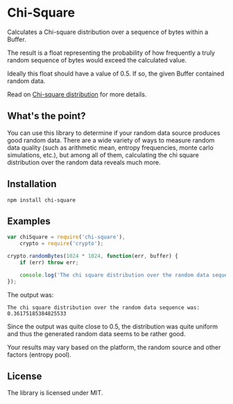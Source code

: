 Chi-Square
==
Calculates a Chi-square distribution over a sequence of bytes within a Buffer.

The result is a float representing the probability of how frequently a truly random sequence of bytes would exceed the calculated value.

Ideally this float should have a value of 0.5. If so, the given Buffer contained random data.

Read on [Chi-square distribution](http://en.wikipedia.org/wiki/Chi-square_distribution) for more details.

## What's the point?

You can use this library to determine if your random data source produces good random data.
There are a wide variety of ways to measure random data quality (such as arithmetic mean, entropy frequencies, monte carlo simulations, etc.), but among all of them,
calculating the chi square distribution over the random data reveals much more.

## Installation

```npm install chi-square```

## Examples

```javascript
var chiSquare = require('chi-square'),
    crypto = require('crypto');

crypto.randomBytes(1024 * 1024, function(err, buffer) {
    if (err) throw err;

    console.log('The chi square distribution over the random data sequence was: %d', chiSquare.calculate(buffer));
});
```

The output was:

```
The chi square distribution over the random data sequence was: 0.36175185384825533
```

Since the output was quite close to 0.5, the distribution was quite uniform and thus the generated random data seems to be rather good.

Your results may vary based on the platform, the random source and other factors (entropy pool).

## License
The library is licensed under MIT.